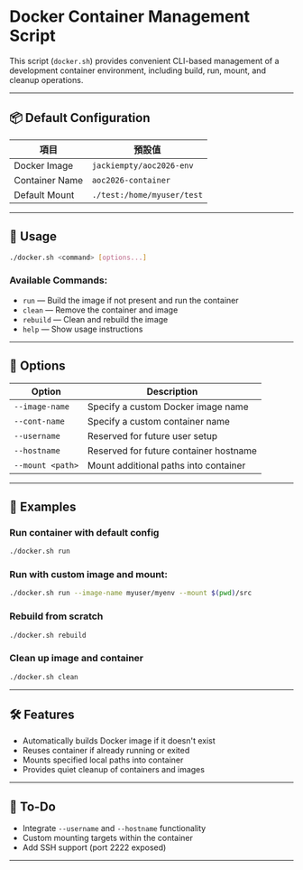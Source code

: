 # Docker Container Management Script

This script (`docker.sh`) provides convenient CLI-based management of a development container environment, including build, run, mount, and cleanup operations.

---

## 📦 Default Configuration

| 項目             | 預設值                         |
|------------------|--------------------------------|
| Docker Image     | `jackiempty/aoc2026-env`       |
| Container Name   | `aoc2026-container`            |
| Default Mount    | `./test:/home/myuser/test`     |

---

## 🚀 Usage

```bash
./docker.sh <command> [options...]
```

### Available Commands:

- `run` — Build the image if not present and run the container
- `clean` — Remove the container and image
- `rebuild` — Clean and rebuild the image
- `help` — Show usage instructions

---

## 🔧 Options

| Option           | Description                            |
|------------------|----------------------------------------|
| `--image-name`   | Specify a custom Docker image name     |
| `--cont-name`    | Specify a custom container name        |
| `--username`     | Reserved for future user setup         |
| `--hostname`     | Reserved for future container hostname |
| `--mount <path>` | Mount additional paths into container  |

---

## 🧪 Examples

### Run container with default config

```bash
./docker.sh run
```

### Run with custom image and mount:

```bash
./docker.sh run --image-name myuser/myenv --mount $(pwd)/src
```

### Rebuild from scratch

```bash
./docker.sh rebuild
```

### Clean up image and container

```bash
./docker.sh clean
```

---

## 🛠️ Features

- Automatically builds Docker image if it doesn't exist
- Reuses container if already running or exited
- Mounts specified local paths into container
- Provides quiet cleanup of containers and images

---

## 📂 To-Do

- Integrate `--username` and `--hostname` functionality
- Custom mounting targets within the container
- Add SSH support (port 2222 exposed)

---